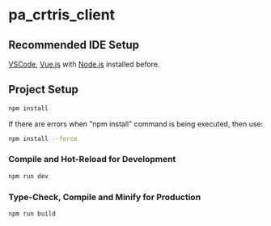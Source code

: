 # pa_crtris_client

## Recommended IDE Setup

[VSCode](https://code.visualstudio.com/), [Vue.js](https://vuejs.org/guide/quick-start.html) with [Node.js](https://nodejs.org/en/download) installed before.

## Project Setup

```sh
npm install
```

If there are errors when "npm install" command is being executed, then use:
```sh
npm install --force
```

### Compile and Hot-Reload for Development

```sh
npm run dev
```

### Type-Check, Compile and Minify for Production

```sh
npm run build
```
